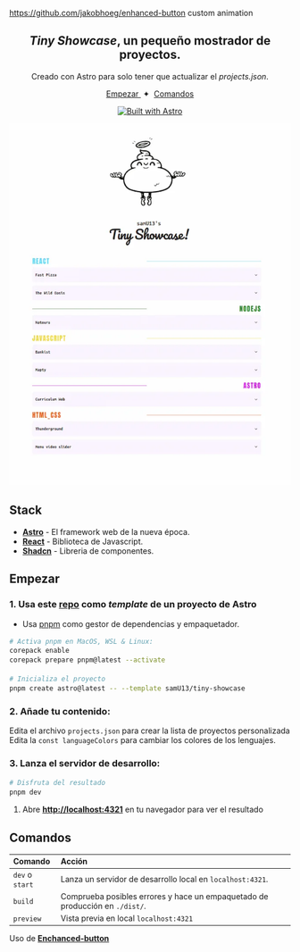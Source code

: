 https://github.com/jakobhoeg/enhanced-button
custom animation

<div align="center">

<h2>
    <em>Tiny Showcase</em>, un pequeño mostrador de proyectos.
</h2>
<p>
Creado con Astro para solo tener que actualizar el <em>projects.json</em>.
</p>

</div>

<div align="center">
    <a href="#empezar">
        Empezar
    </a>
    <span>&nbsp;✦&nbsp;</span>
    <a href="#comandos">
        Comandos
    </a>
   
</div>

<p></p>

<div align="center">

[![Built with Astro](https://astro.badg.es/v2/built-with-astro/tiny.svg)](https://astro.build)

<img src="portada.webp"></img>

</div>

## Stack

- [**Astro**](https://astro.build/) - El framework web de la nueva época.
- [**React**](https://es.react.dev/) - Biblioteca de Javascript.
- [**Shadcn**](https://ui.shadcn.com/) - Libreria de componentes.

## Empezar

### 1. Usa este [repo](https://github.com/samU13/tiny-showcase) como _template_ de un proyecto de Astro

- Usa [pnpm](https://pnpm.io/installation) como gestor de dependencias y empaquetador.

```bash
# Activa pnpm en MacOS, WSL & Linux:
corepack enable
corepack prepare pnpm@latest --activate

# Inicializa el proyecto
pnpm create astro@latest -- --template samU13/tiny-showcase
```

### 2. Añade tu contenido:

Edita el archivo `projects.json` para crear la lista de proyectos personalizada
<br/>
Edita la `const languageColors` para cambiar los colores de los lenguajes.

### 3. Lanza el servidor de desarrollo:

```bash
# Disfruta del resultado
pnpm dev
```

1. Abre [**http://localhost:4321**](http://localhost:4321/) en tu navegador para ver el resultado

## Comandos

| Comando         | Acción                                                                       |
| :-------------- | :--------------------------------------------------------------------------- |
| `dev` o `start` | Lanza un servidor de desarrollo local en `localhost:4321`.                   |
| `build`         | Comprueba posibles errores y hace un empaquetado de producción en `./dist/`. |
| `preview`       | Vista previa en local `localhost:4321`                                       |

Uso de [**Enchanced-button**](https://github.com/jakobhoeg/enhanced-button)
